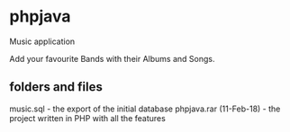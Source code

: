 # phpjava
Music application

Add your favourite Bands with their Albums and Songs.




folders and files
--------------------------------------------------------------------------
music.sql - the export of the initial database
phpjava.rar (11-Feb-18) - the project written in PHP with all the features
